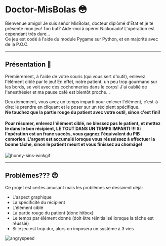 # Doctor-MisBolas 😳
Bienvenue amigo! Je suis señor MisBolas, docteur diplômé d'Etat et je te présente mon jeu! Ton but? Aide-moi à opérer Nickocado! L'opération est cependant très dure...  
Ce jeu est codé à l'aide du module Pygame sur Python, et en majorité avec de la P.O.O.

----------------------------------------------------------

## Présentation 🤡
Premièrement, à l'aide de votre souris (qui vous sert d'outil), enlevez l'élément ciblé par le jeu!
En effet, notre patient, un peu trop gourmand sur les bords, se voit avec des cochonneries dans le corps! 
J'ai oublié de l'anesthésier et ma pause café est bientôt proche...  

Deuxièmement, vous avez un temps imparti pour enlever l'élément, c'est-à-dire: le prendre en cliquant et le poser sur un récipient spécifique.  
**Ne touchez que la partie rouge du patient avec votre outil, sinon c'est fini!**

#### Pour résumer, enlevez l'élément ciblé, ne blessez pas le patient, et mettez le dans le bon récipient, LE TOUT DANS UN TEMPS IMPARTI !!! Si l'opération est un franc succès, vous gagnez l'équivalent du PIB comorien. L'argent est accumulé lorsque vous réussissez à effectuer la bonne tâche, sinon le patient meurt et vous finissez au chomâge!  

![jhonny-sins-winkgif](https://user-images.githubusercontent.com/90514084/161158727-7d1e21ba-f898-4595-8a37-3239ca759431.gif)

-----------------------------------------------------------

## Problèmes??? 😞
Ce projet est certes amusant mais les problèmes se dessinent déjà:
  * L'aspect graphique 
  * La spécificité du récipient 
  * L'élément ciblé
  * La partie rouge du patient (donc hitbox)
  * Le temps par élément donné (doit être réinitialisé lorsque la tâche est réussie)
  * Si le jeu est trop dur, alors on imposera un système à 3 vies  

![angryspeed](https://user-images.githubusercontent.com/90514084/161158995-27ada36e-3d0b-4487-a9b1-fc8a7eb07b96.gif)

